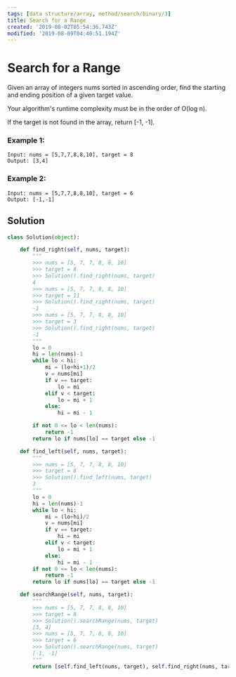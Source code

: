 ```yaml
---
tags: [data structure/array, method/search/binary/3]
title: Search for a Range
created: '2019-08-02T05:54:36.743Z'
modified: '2019-08-09T04:40:51.194Z'
---
```


# Search for a Range

Given an array of integers nums sorted in ascending order, find the starting and ending position of a given target value.

Your algorithm's runtime complexity must be in the order of O(log n).

If the target is not found in the array, return [-1, -1].

### Example 1:

```
Input: nums = [5,7,7,8,8,10], target = 8
Output: [3,4]
```

### Example 2:

```
Input: nums = [5,7,7,8,8,10], target = 6
Output: [-1,-1]
```

## Solution

```python
class Solution(object):

    def find_right(self, nums, target):
        """
        >>> nums = [5, 7, 7, 8, 8, 10]
        >>> target = 8
        >>> Solution().find_right(nums, target)
        4
        >>> nums = [5, 7, 7, 8, 8, 10]
        >>> target = 11
        >>> Solution().find_right(nums, target)
        -1
        >>> nums = [5, 7, 7, 8, 8, 10]
        >>> target = 3
        >>> Solution().find_right(nums, target)
        -1
        """
        lo = 0
        hi = len(nums)-1
        while lo < hi:
            mi = (lo+hi+1)/2
            v = nums[mi]
            if v == target:
                lo = mi
            elif v < target:
                lo = mi + 1
            else:
                hi = mi - 1

        if not 0 <= lo < len(nums):
            return -1
        return lo if nums[lo] == target else -1

    def find_left(self, nums, target):
        """
        >>> nums = [5, 7, 7, 8, 8, 10]
        >>> target = 8
        >>> Solution().find_left(nums, target)
        3
        """
        lo = 0
        hi = len(nums)-1
        while lo < hi:
            mi = (lo+hi)/2
            v = nums[mi]
            if v == target:
                hi = mi
            elif v < target:
                lo = mi + 1
            else:
                hi = mi - 1
        if not 0 <= lo < len(nums):
            return -1
        return lo if nums[lo] == target else -1

    def searchRange(self, nums, target):
        """
        >>> nums = [5, 7, 7, 8, 8, 10]
        >>> target = 8
        >>> Solution().searchRange(nums, target)
        [3, 4]
        >>> nums = [5, 7, 7, 8, 8, 10]
        >>> target = 6
        >>> Solution().searchRange(nums, target)
        [-1, -1]
        """
        return [self.find_left(nums, target), self.find_right(nums, target)]
```
